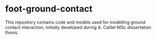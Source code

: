 # foot-ground-contact

This repository contains code and models used for modelling ground contact interaction, initially developed during A. Caillet MSc dissertation thesis.
